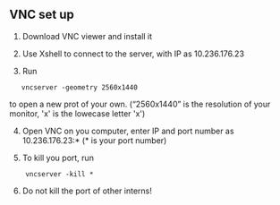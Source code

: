 ## VNC set up
1. Download VNC viewer and install it

2. Use Xshell to connect to the server, with IP as 10.236.176.23

3. Run 
 ```Shell 
    vncserver -geometry 2560x1440
 ```
to open a new prot of your own. (“2560x1440” is the resolution of your monitor, 'x' is the lowecase letter 'x')

4. Open VNC on you computer, enter IP and port number as 10.236.176.23:* (* is your port number)

5. To kill you port, run
```Shell 
    vncserver -kill *
 ```

6. Do not kill the port of other interns!
